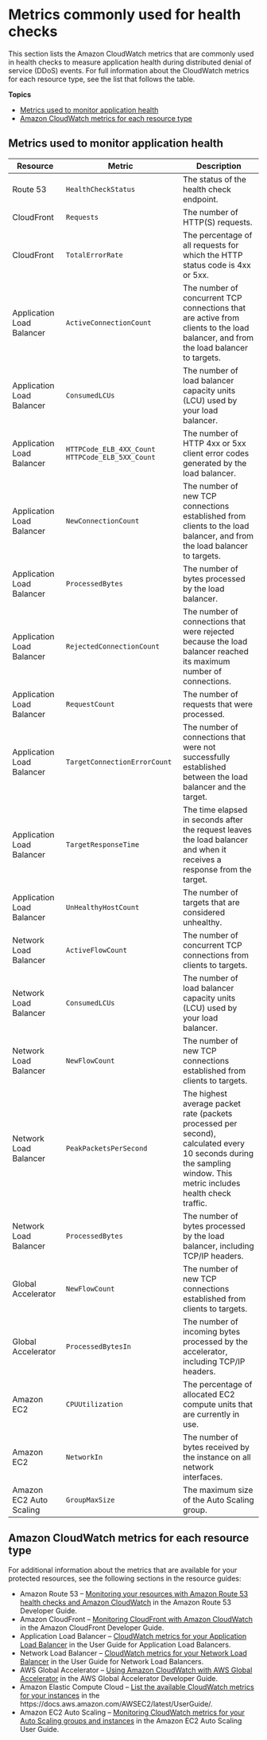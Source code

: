 # Metrics commonly used for health checks<a name="health-checks-metrics"></a>

This section lists the Amazon CloudWatch metrics that are commonly used in health checks to measure application health during distributed denial of service \(DDoS\) events\. For full information about the CloudWatch metrics for each resource type, see the list that follows the table\. 

**Topics**
+ [Metrics used to monitor application health](#health-checks-metrics-common)
+ [Amazon CloudWatch metrics for each resource type](#health-checks-protected-resource-metrics)

## Metrics used to monitor application health<a name="health-checks-metrics-common"></a>


| Resource | Metric | Description | 
| --- | --- | --- | 
| Route 53 | `HealthCheckStatus` | The status of the health check endpoint\. | 
| CloudFront | `Requests` | The number of HTTP\(S\) requests\. | 
| CloudFront | `TotalErrorRate` | The percentage of all requests for which the HTTP status code is 4xx or 5xx\. | 
| Application Load Balancer | `ActiveConnectionCount` | The number of concurrent TCP connections that are active from clients to the load balancer, and from the load balancer to targets\. | 
| Application Load Balancer | `ConsumedLCUs` | The number of load balancer capacity units \(LCU\) used by your load balancer\. | 
| Application Load Balancer | `HTTPCode_ELB_4XX_Count `  `HTTPCode_ELB_5XX_Count` | The number of HTTP 4xx or 5xx client error codes generated by the load balancer\. | 
| Application Load Balancer | `NewConnectionCount` | The number of new TCP connections established from clients to the load balancer, and from the load balancer to targets\. | 
| Application Load Balancer | `ProcessedBytes` | The number of bytes processed by the load balancer\. | 
| Application Load Balancer | `RejectedConnectionCount` | The number of connections that were rejected because the load balancer reached its maximum number of connections\. | 
| Application Load Balancer | `RequestCount` | The number of requests that were processed\. | 
| Application Load Balancer | `TargetConnectionErrorCount` | The number of connections that were not successfully established between the load balancer and the target\. | 
| Application Load Balancer | `TargetResponseTime` |  The time elapsed in seconds after the request leaves the load balancer and when it receives a response from the target\.  | 
| Application Load Balancer | `UnHealthyHostCount` | The number of targets that are considered unhealthy\. | 
| Network Load Balancer | `ActiveFlowCount` | The number of concurrent TCP connections from clients to targets\. | 
| Network Load Balancer | `ConsumedLCUs` | The number of load balancer capacity units \(LCU\) used by your load balancer\. | 
| Network Load Balancer | `NewFlowCount` |  The number of new TCP connections established from clients to targets\.  | 
| Network Load Balancer | `PeakPacketsPerSecond` | The highest average packet rate \(packets processed per second\), calculated every 10 seconds during the sampling window\. This metric includes health check traffic\. | 
|  Network Load Balancer  |  `ProcessedBytes`  |  The number of bytes processed by the load balancer, including TCP/IP headers\.  | 
| Global Accelerator |  `NewFlowCount`  | The number of new TCP connections established from clients to targets\. | 
| Global Accelerator | `ProcessedBytesIn` | The number of incoming bytes processed by the accelerator, including TCP/IP headers\. | 
| Amazon EC2 | `CPUUtilization` | The percentage of allocated EC2 compute units that are currently in use\. | 
| Amazon EC2 | `NetworkIn` | The number of bytes received by the instance on all network interfaces\. | 
| Amazon EC2 Auto Scaling | `GroupMaxSize` | The maximum size of the Auto Scaling group\. | 

## Amazon CloudWatch metrics for each resource type<a name="health-checks-protected-resource-metrics"></a>

For additional information about the metrics that are available for your protected resources, see the following sections in the resource guides: 
+ Amazon Route 53 – [Monitoring your resources with Amazon Route 53 health checks and Amazon CloudWatch](https://docs.aws.amazon.com/Route53/latest/DeveloperGuide/monitoring-cloudwatch.html) in the Amazon Route 53 Developer Guide\.
+ Amazon CloudFront – [Monitoring CloudFront with Amazon CloudWatch](https://docs.aws.amazon.com/AmazonCloudFront/latest/DeveloperGuide/monitoring-using-cloudwatch.html) in the Amazon CloudFront Developer Guide\.
+ Application Load Balancer – [CloudWatch metrics for your Application Load Balancer](https://docs.aws.amazon.com/elasticloadbalancing/latest/application/load-balancer-cloudwatch-metrics.html) in the User Guide for Application Load Balancers\.
+ Network Load Balancer – [CloudWatch metrics for your Network Load Balancer](https://docs.aws.amazon.com/elasticloadbalancing/latest/network/load-balancer-cloudwatch-metrics.html) in the User Guide for Network Load Balancers\.
+ AWS Global Accelerator – [Using Amazon CloudWatch with AWS Global Accelerator](https://docs.aws.amazon.com/global-accelerator/latest/dg/cloudwatch-monitoring.html) in the AWS Global Accelerator Developer Guide\.
+ Amazon Elastic Compute Cloud – [List the available CloudWatch metrics for your instances](https://docs.aws.amazon.com/AWSEC2/latest/UserGuide/viewing_metrics_with_cloudwatch.html) in the https://docs\.aws\.amazon\.com/AWSEC2/latest/UserGuide/\.
+ Amazon EC2 Auto Scaling – [Monitoring CloudWatch metrics for your Auto Scaling groups and instances](https://docs.aws.amazon.com/autoscaling/ec2/userguide/as-instance-monitoring.html) in the Amazon EC2 Auto Scaling User Guide\.